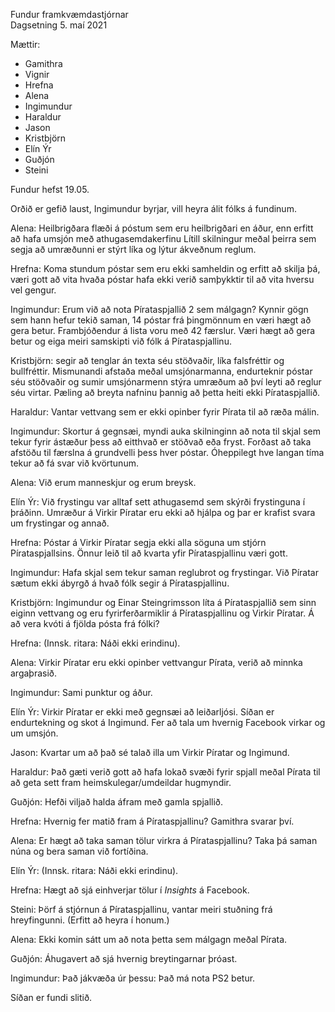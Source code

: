 Fundur framkvæmdastjórnar  
Dagsetning 5. maí 2021

Mættir:
* Gamithra
* Vignir
* Hrefna
* Alena
* Ingimundur
* Haraldur
* Jason
* Kristbjörn
* Elín Ýr
* Guðjón
* Steini

Fundur hefst 19.05.

Orðið er gefið laust, Ingimundur byrjar, vill heyra álit fólks á fundinum.

Alena: Heilbrigðara flæði á póstum sem eru heilbrigðari en áður, enn erfitt að hafa umsjón með athugasemdakerfinu Lítill skilningur meðal þeirra sem segja að umræðunni er stýrt líka og lýtur ákveðnum reglum.

Hrefna: Koma stundum póstar sem eru ekki samheldin og erfitt að skilja þá, væri gott að vita hvaða póstar hafa ekki verið samþykktir til að vita hversu vel gengur.

Ingimundur: Erum við að nota Pírataspjallið 2 sem málgagn? Kynnir gögn sem hann hefur tekið saman, 14 póstar frá þingmönnum en væri hægt að gera betur. Frambjóðendur á lista voru með 42 færslur. Væri hægt að gera betur og eiga meiri samskipti við fólk á Pírataspjallinu.

Kristbjörn: segir að tenglar án texta séu stöðvaðir, líka falsfréttir og bullfréttir. Mismunandi afstaða meðal umsjónarmanna, endurteknir póstar séu stöðvaðir og sumir umsjónarmenn stýra umræðum að því leyti að reglur séu virtar. Pæling að breyta nafninu þannig að þetta heiti ekki Pírataspjallið.

Haraldur: Vantar vettvang sem er ekki opinber fyrir Pírata til að ræða málin.

Ingimundur: Skortur á gegnsæi, myndi auka skilninginn að nota til skjal sem tekur fyrir ástæður þess að eitthvað er stöðvað eða fryst. Forðast að taka afstöðu til færslna á grundvelli þess hver póstar. Óheppilegt hve langan tíma tekur að fá svar við kvörtunum.

Alena: Við erum manneskjur og erum breysk.

Elín Ýr: Við frystingu var alltaf sett athugasemd sem skýrði frystinguna í þráðinn. Umræður á Virkir Píratar eru ekki að hjálpa og þar er krafist svara um frystingar og annað.

Hrefna: Póstar á Virkir Píratar segja ekki alla söguna um stjórn Pírataspjallsins. Önnur leið til að kvarta yfir Pírataspjallinu væri gott.

Ingimundur: Hafa skjal sem tekur saman reglubrot og frystingar. Við Píratar sætum ekki ábyrgð á hvað fólk segir á Pírataspjallinu.

Kristbjörn: Ingimundur og Einar Steingrimsson líta á Pírataspjallið sem sinn eiginn vettvang og eru fyrirferðarmiklir á Pírataspjallinu og Virkir Píratar. Á að vera kvóti á fjölda pósta frá fólki?

Hrefna: (Innsk. ritara: Náði ekki erindinu).

Alena: Virkir Píratar eru ekki opinber vettvangur Pírata, verið að minnka argaþrasið.

Ingimundur: Sami punktur og áður.

Elín Ýr: Virkir Píratar er ekki með gegnsæi að leiðarljósi. Síðan er endurtekning og skot á Ingimund. Fer að tala um hvernig Facebook virkar og um umsjón.

Jason: Kvartar um að það sé talað illa um Virkir Píratar og Ingimund.

Haraldur: Það gæti verið gott að hafa lokað svæði fyrir spjall meðal Pírata til að geta sett fram heimskulegar/umdeildar hugmyndir.

Guðjón: Hefði viljað halda áfram með gamla spjallið.

Hrefna: Hvernig fer matið fram á Pírataspjallinu? Gamithra svarar því.

Alena: Er hægt að taka saman tölur virkra á Pírataspjallinu? Taka þá saman núna og bera saman við fortíðina.

Elín Ýr: (Innsk. ritara: Náði ekki erindinu).

Hrefna: Hægt að sjá einhverjar tölur í *Insights* á Facebook.

Steini: Þörf á stjórnun á Pírataspjallinu, vantar meiri stuðning frá hreyfingunni. (Erfitt að heyra í honum.)

Alena: Ekki komin sátt um að nota þetta sem málgagn meðal Pírata.

Guðjón: Áhugavert að sjá hvernig breytingarnar þróast.

Ingimundur: Það jákvæða úr þessu: Það má nota PS2 betur.

Síðan er fundi slitið.
